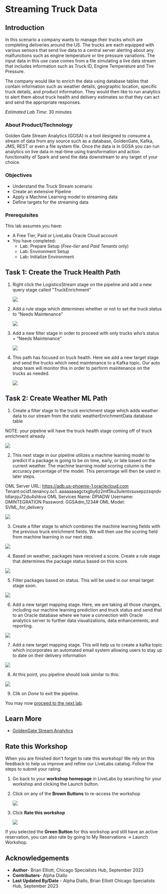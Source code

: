 # Streaming Truck Data

## Introduction
In this scenario a company wants to manage their trucks which are completing deliveries around the US.  The trucks are each equipped with various sensors that send live data to a central server alerting about any malfunctions such as engine temperature or tire pressure variations.  The input data in this use case comes from a file simulating a live data stream that includes information such as Truck ID, Engine Temperature and Tire Pressure.

The company would like to enrich the data using database tables that contain information such as weather details, geographic location, specific truck details, and product information. They would then like to run analytics to alert them about truck health and delivery estimates so that they can act and send the appropriate responses.

*Estimated Lab Time*: 30 minutes

### About Product/Technology
Golden Gate Stream Analytics (GGSA) is a tool designed to consume a stream of data from any source such as a database, GoldenGate, Kafka, JMS, REST or even a file system file.  Once the data is in GGSA you can run analytics on live data in real-time using transformation and action functionality of Spark and send the data downstream to any target of your choice.


### Objectives
- Understand the Truck Stream scenario
- Create an extensive Pipeline
- Apply a Machine Learning model to streaming data
- Define targets for the streaming data

### Prerequisites
This lab assumes you have:
- A Free Tier, Paid or LiveLabs Oracle Cloud account
- You have completed:
    - Lab: Prepare Setup (*Free-tier* and *Paid Tenants* only)
    - Lab: Environment Setup
    - Lab: Initialize Environment



## Task 1: Create the Truck Health Path

1. Right click the LogisticsStream stage on the pipeline and add a new query stage called "TruckEnrichment"

    ![](./images/truckid.png " ")

2. Add a rule stage which determines whether or not to set the truck status to “Needs Maintenance”

    ![](./images/truckhealth.png " ")

3. Add a new filter stage in order to proceed with only trucks who’s status = “Needs Maintenance”

    ![](./images/needsmaintenance.png " ")

4. This path has focused on truck health. Here we add a new target stage and send the trucks which need maintenance to a Kafka topic. Our auto shop team will monitor this in order to perform maintenance on the trucks as needed.

    ![](./images/autoshop.png " ")


## Task 2: Create Weather ML Path

1. Create a filter stage to the truck enrichment stage which adds weather data to our stream from the static weatherEnrichmentData database table

NOTE:  your pipeline will have the truck health stage coming off of truck enrichment already

  ![](./images/weatherenrichment.png " ")

2. This next stage in our pipeline utilizes a machine learning model to predict if
a package is going to be on time, early, or late based on the current weather. The machine learning model scoring column is the accuracy percentage of
the model. This percentage will then be used in later steps.

OML Server URL: https://adb.us-phoenix-1.oraclecloud.com
Tenant:ocid1.tenancy.oc1..aaaaaaaagctxgby6z2mf5ku3ulentxsuxepzzsqndvtdlarpju72du4shkva
OML Services Name: DPIADW
Username: DMINTEGRATION
Password: GGSAdm_1234#
OML Model: SVML_for_delivery


 ![](./images/machinelearning.png " ")

3. Create a filter stage to which combines the machine learning fields with the previous truck enrichment fields. We will then use the scoring field from machine learning in our next step.

 ![](./images/packagefilter.png " ")

4. Based on weather, packages have received a score. Create a rule stage that determines the package status based on this score.

 ![](./images/packageprediction.png " ")

5. Filter packages based on status. This will be used in our email target stage soon.

 ![](./images/packagestatus.png " ")

6. Add a new target mapping stage. Here, we are taking all those changes, including our machine learning prediction and truck status and send that to an Oracle database where we have a connection with Oracle analytics server to further data visualizations, data enhancements, and reporting.

 ![](./images/oas.png " ")

7. Add a new target mapping stage. This will help us to create a kafka topic which incorporates an automated email system allowing users to stay up to date on their delivery information

 ![](./images/emailsystem.png " ")

8. At this point, you pipeline should look similar to this:

  ![](./images/finished.png " ")

9. Clik on *Done* to exit the pipeline.

You may now [proceed to the next lab](#next).

## Learn More
* [GoldenGate Stream Analytics](https://www.oracle.com/middleware/technologies)

## Rate this Workshop
When you are finished don't forget to rate this workshop!  We rely on this feedback to help us improve and refine our LiveLabs catalog.  Follow the steps to submit your rating.

1.  Go back to your **workshop homepage** in LiveLabs by searching for your workshop and clicking the Launch button.
2.  Click on any of the **Brown Buttons** to re-access the workshop  

    ![](https://raw.githubusercontent.com/oracle/learning-library/master/common/labs/cloud-login/images/workshop-homepage-2.png " ")

3.  Click **Rate this workshop**

    ![](https://raw.githubusercontent.com/oracle/learning-library/master/common/labs/cloud-login/images/rate-this-workshop.png " ")

If you selected the **Green Button** for this workshop and still have an active reservation, you can also rate by going to My Reservations -> Launch Workshop.

## Acknowledgements

- **Author**- Brian Elliott, Chicago Specialists Hub, September 2023
- **Contributers**- Alpha Diallo
- **Last Updated By/Date** - Alpha Diallo, Brian Elliott Chicago Specialists Hub, September 2023
